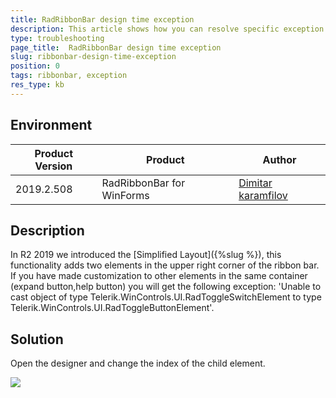 ```yaml
---
title: RadRibbonBar design time exception
description: This article shows how you can resolve specific exception
type: troubleshooting
page_title:  RadRibbonBar design time exception
slug: ribbonbar-design-time-exception
position: 0
tags: ribbonbar, exception
res_type: kb
---
```


## Environment
 
|Product Version|Product|Author|
|----|----|----|
|2019.2.508|RadRibbonBar for WinForms|[Dimitar karamfilov](https://www.telerik.com/blogs/author/dimitar-karamfilov)|

## Description

In R2 2019 we introduced the [Simplified Layout]({%slug %}), this functionality adds two elements in the upper right corner of the ribbon bar. If you have made customization to other elements in the same container (expand button,help button) you will get the following exception: 'Unable to cast object of type Telerik.WinControls.UI.RadToggleSwitchElement to type Telerik.WinControls.UI.RadToggleButtonElement'.

## Solution

Open the designer and change the index of the child element.

![](ribbonbar-design-time-exception.png)